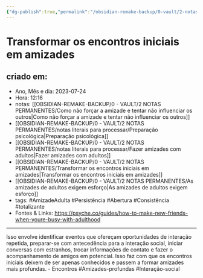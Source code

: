 ```yaml
---
{"dg-publish":true,"permalink":"/obsidian-remake-backup/0-vault/2-notas-permanentes/transformar-os-encontros-iniciais-em-amizades/","tags":["permanente","AmizadeAdulta","Persistência","Abertura","Consistência","totalizante","Amizades-profundas","Interação-social"],"dgHomeLink":true,"dgShowLocalGraph":true,"dgShowFileTree":true,"dgEnableSearch":true,"noteIcon":""}
---
```


# Transformar os encontros iniciais em amizades

## criado em: 
-  Ano, Mês e dia: 2023-07-24
- Hora: 12:16
- notas: [[OBSIDIAN-REMAKE-BACKUP/0 - VAULT/2 NOTAS PERMANENTES/Como não forçar a amizade e tentar não influenciar os outros\|Como não forçar a amizade e tentar não influenciar os outros]] 
- [[OBSIDIAN-REMAKE-BACKUP/0 - VAULT/2 NOTAS PERMANENTES/notas literais para processar/Preparação psicológica\|Preparação psicológica]]
-  [[OBSIDIAN-REMAKE-BACKUP/0 - VAULT/2 NOTAS PERMANENTES/notas literais para processar/Fazer amizades com adultos\|Fazer amizades com adultos]]
- [[OBSIDIAN-REMAKE-BACKUP/0 - VAULT/2 NOTAS PERMANENTES/Transformar os encontros iniciais em amizades\|Transformar os encontros iniciais em amizades]]
- [[OBSIDIAN-REMAKE-BACKUP/0 - VAULT/2 NOTAS PERMANENTES/As amizades de adultos exigem esforço\|As amizades de adultos exigem esforço]]
- tags: #AmizadeAdulta #Persistência #Abertura #Consistência #totalizante 
- Fontes & Links: https://psyche.co/guides/how-to-make-new-friends-when-youre-busy-with-adulthood
---
Isso envolve identificar eventos que ofereçam oportunidades de interação repetida, preparar-se com antecedência para a interação social, iniciar conversas com estranhos, trocar informações de contato e fazer o acompanhamento de amigos em potencial. Isso faz com que os encontros iniciais deixem de ser apenas conhecidos e passem a formar amizades mais profundas. - Encontros #Amizades-profundas #Interação-social